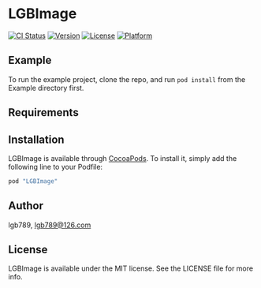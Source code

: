 # LGBImage

[![CI Status](http://img.shields.io/travis/lgb789/LGBImage.svg?style=flat)](https://travis-ci.org/lgb789/LGBImage)
[![Version](https://img.shields.io/cocoapods/v/LGBImage.svg?style=flat)](http://cocoapods.org/pods/LGBImage)
[![License](https://img.shields.io/cocoapods/l/LGBImage.svg?style=flat)](http://cocoapods.org/pods/LGBImage)
[![Platform](https://img.shields.io/cocoapods/p/LGBImage.svg?style=flat)](http://cocoapods.org/pods/LGBImage)

## Example

To run the example project, clone the repo, and run `pod install` from the Example directory first.

## Requirements

## Installation

LGBImage is available through [CocoaPods](http://cocoapods.org). To install
it, simply add the following line to your Podfile:

```ruby
pod "LGBImage"
```

## Author

lgb789, lgb789@126.com

## License

LGBImage is available under the MIT license. See the LICENSE file for more info.
